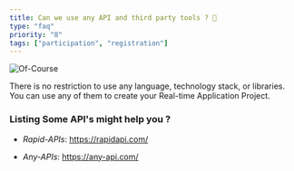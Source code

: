 ```yaml
---
title: Can we use any API and third party tools ? 🔨
type: "faq"
priority: "8"
tags: ["participation", "registration"]
---
```


![Of-Course](https://38.media.tumblr.com/8cc2b8572b301c3bc94f44904c475a49/tumblr_n9qjq2AaXw1smcbm7o1_500.gif)

There is no restriction to use any language, technology stack, or libraries. You can use any of them to create your Real-time Application Project.

### Listing Some API's might help you ?

- _Rapid-APIs_:  https://rapidapi.com/

-  _Any-APIs_: https://any-api.com/


